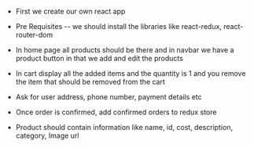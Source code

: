 - First we create our own react app

- Pre Requisites -- we should install  the libraries like react-redux, react-router-dom

- In home page all products should be there and in navbar we have a product button in that we add and edit the products

- In cart display all the added items and the quantity is 1 and you remove the item that should be removed from the cart

- Ask for user address, phone number, payment details etc

- Once order is confirmed, add confirmed orders to redux store

- Product should contain information like name, id, cost, description, category, Image url